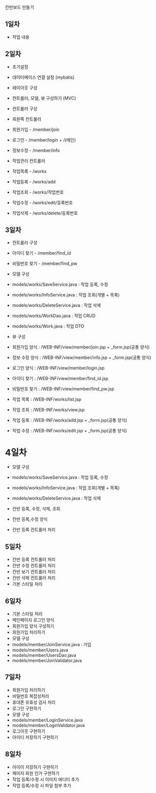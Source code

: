 칸반보드 만들기
## 1일차
 - 작업 내용

## 2일차
 - 초기설정

 - 데이터베이스 연결 설정 (mybatis)
 - 레이아웃 구성

 - 컨트롤러, 모델, 뷰 구성하기 (MVC)

 - 컨트롤러 구성
  - 회원쪽 컨트롤러
  - 회원가입 - /member/join
  - 로그인 - /member/login + /(메인)
  - 정보수정 - /member/info
  - 작업관리 컨트롤러
  - 작업목록 - /works
  - 작업등록 - /works/add
  - 작업조회 - /works/작업번호
  - 작업수정 - /works/edit/등록번호
  - 작업삭제 - /works/delete/등록번호

## 3일차
 - 컨트롤러 구성

  - 아이디 찾기 - /member/find_id
  - 비밀번호 찾기 - /member/find_pw
  - 모델 구성

   - models/works/SaveService.java : 작업 등록, 수정
   - models/works/InfoService.java : 작업 조회(개별 + 목록)
   - models/works/DeleteService.java : 작업 삭제
   - models/works/WorkDao.java : 작업 CRUD
   - models/works/Work.java : 작업 DTO
 - 뷰 구성

  - 회원가입 양식 : /WEB-INF/view/member/join.jsp + _form.jsp(공통 양식)
  - 정보 수정 양식 : /WEB-INF/view/member/info.jsp + _form.jsp(공통 양식)
  - 로그인 양식 : /WEB-INF/view/member/login.jsp
  - 아이디 찾기 : /WEB-INF/view/member/find_id.jsp
  - 비밀번호 찾기 : /WEB-INF/view/member/find_pw.jsp
  - 작업 목록 : /WEB-INF/works/list.jsp
  - 작업 조회 : /WEB-INF/works/view.jsp
  - 작업 등록 : /WEB-INF/works/add.jsp + _form.jsp(공통 양식)
  - 작업 수정 : /WEB-INF/works/edit.jsp + _form.jsp(공통 양식)

# 4일차
 - 모델 구성

  - models/works/SaveService.java : 작업 등록, 수정
  - models/works/InfoService.java : 작업 조회(개별 + 목록)
  - models/works/DeleteService.java : 작업 삭제
 - 칸반 등록, 수정, 삭제, 조회

 - 칸반 등록,수정 양식

 - 칸반 등록 컨트롤러 처리

## 5일차
 - 칸반 등록 컨트롤러 처리
 - 칸반 수정 컨트롤러 처리
 - 칸반 보기 컨트롤러 처리
 - 칸반 삭제 컨트롤러 처리
 - 기본 스타일 처리

## 6일차
 - 기본 스타일 처리
 - 메인페이지 로그인 양식
 - 회원가입 양식 구성하기
 - 회원가입 처리하기
 - 모델 구성
  - models/member/JoinService.java : 가입
  - models/member/Users.java
  - models/member/UsersDao.java
  - models/member/JoinValidator.java

## 7일차
 - 회원가입 처리하기
 - 비밀번호 복잡성처리
 - 휴대폰 유효성 검사 처리
 - 로그인 구현하기
 - 모델 구성
  - models/member/LoginService.java
  - models/member/LoginValidator.java
 - 로그아웃 구현하기
 - 아이디 저장하기 구현하기

## 8일차
* 아이이 저장하기 구현하기
* 페이지 회원 인가 구현하기
* 작업 등록/수정 시 이미지 에디터 추가
* 작업 등록/수정 시 파일 첨부 추가







